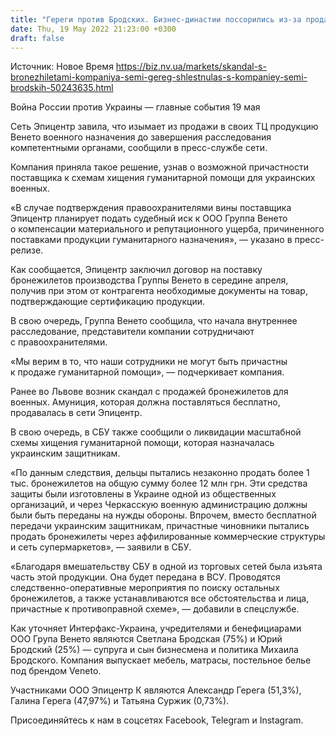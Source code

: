```yaml
---
title: "Гереги против Бродских. Бизнес-династии поссорились из-за продажи «гуманитарных» бронежилетов, в процессе участвует СБУ"
date: Thu, 19 May 2022 21:23:00 +0300
draft: false
---
```

Источник: Новое Время https://biz.nv.ua/markets/skandal-s-bronezhiletami-kompaniya-semi-gereg-shlestnulas-s-kompaniey-semi-brodskih-50243635.html


Война России против Украины — главные события 19 мая

Сеть Эпицентр завила, что изымает из продажи в своих ТЦ продукцию Венето военного назначения до завершения расследования компетентными органами, сообщили в пресс-службе сети.

Компания приняла такое решение, узнав о возможной причастности поставщика к схемам хищения гуманитарной помощи для украинских военных.

«В случае подтверждения правоохранителями вины поставщика Эпицентр планирует подать судебный иск к ООО Группа Венето о компенсации материального и репутационного ущерба, причиненного поставками продукции гуманитарного назначения», — указано в пресс-релизе.

Как сообщается, Эпицентр заключил договор на поставку бронежилетов производства Группы Венето в середине апреля, получив при этом от контрагента необходимые документы на товар, подтверждающие сертификацию продукции.

В свою очередь, Группа Венето сообщила, что начала внутреннее расследование, представители компании сотрудничают с правоохранителями.

«Мы верим в то, что наши сотрудники не могут быть причастны к продаже гуманитарной помощи», — подчеркивает компания.

Ранее во Львове возник скандал с продажей бронежилетов для военных. Амуниция, которая должна поставляться бесплатно, продавалась в сети Эпицентр.



В свою очередь, в СБУ также сообщили о ликвидации масштабной схемы хищения гуманитарной помощи, которая назначалась украинским защитникам.

«По данным следствия, дельцы пытались незаконно продать более 1 тыс. бронежилетов на общую сумму более 12 млн грн. Эти средства защиты были изготовлены в Украине одной из общественных организаций, и через Черкасскую военную администрацию должны были быть переданы на нужды обороны. Впрочем, вместо бесплатной передачи украинским защитникам, причастные чиновники пытались продать бронежилеты через аффилированные коммерческие структуры и сеть супермаркетов», — заявили в СБУ.



«Благодаря вмешательству СБУ в одной из торговых сетей была изъята часть этой продукции. Она будет передана в ВСУ. Проводятся следственно-оперативные мероприятия по поиску остальных бронежилетов, а также устанавливаются все обстоятельства и лица, причастные к противоправной схеме», — добавили в спецслужбе.

Как уточняет Интерфакс-Украина, учредителями и бенефициарами ООО Група Венето являются Светлана Бродская (75%) и Юрий Бродский (25%) — супруга и сын бизнесмена и политика Михаила Бродского. Компания выпускает мебель, матрасы, постельное белье под брендом Veneto. 



Участниками ООО Эпицентр К являются Александр Герега (51,3%), Галина Герега (47,97%) и Татьяна Суржик (0,73%).

Присоединяйтесь к нам в соцсетях Facebook, Telegram и Instagram.
